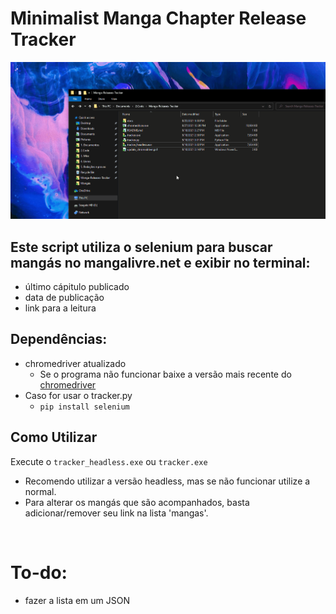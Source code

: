 # Minimalist Manga Chapter Release Tracker
![exemplo](docs/exemplo.gif)

## Este script utiliza o selenium para buscar mangás no mangalivre.net e exibir no terminal:
- último cápitulo publicado
- data de publicação
- link para a leitura

## Dependências:
- chromedriver atualizado
    - Se o programa não funcionar baixe a versão mais recente do [chromedriver](https://sites.google.com/chromium.org/driver/downloads?authuser=0)
- Caso for usar o tracker.py
  - `pip install selenium`

## Como Utilizar
Execute o `tracker_headless.exe` ou `tracker.exe`
- Recomendo utilizar a versão headless, mas se não funcionar utilize a normal.
- Para alterar os mangás que são acompanhados, basta adicionar/remover seu link na lista 'mangas'.

<br>

# To-do:
- fazer a lista em um JSON
